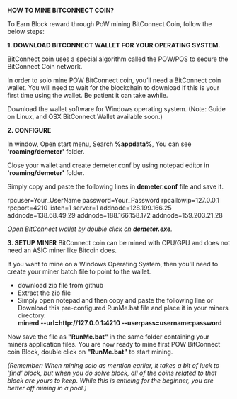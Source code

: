 <b>HOW TO MINE BITCONNECT COIN?</b>

To Earn Block reward through PoW mining BitConnect Coin, follow the below steps:

<b>1. DOWNLOAD BITCONNECT WALLET FOR YOUR OPERATING SYSTEM.</b>

BitConnect coin uses a special algorithm called the POW/POS to secure the BitConnect Coin network.

In order to solo mine POW BitConnect coin, you’ll need a BitConnect coin wallet. You will need to wait for the blockchain to download if this is your first time using the wallet. Be patient it can take awhile.

Download the wallet software for Windows operating system. (Note: Guide on Linux, and OSX BitConnect Wallet available soon.)

<b>2. CONFIGURE</b>

In window, Open start menu, Search<b> %appdata%</b>, You can see <b>'roaming/demeter'</b> folder.

Close your wallet and create demeter.conf  by using notepad editor in <b>'roaming/demeter'</b> folder.

Simply copy and paste the following lines in <b>demeter.conf</b> file and save it.

rpcuser=Your_UserName
password=Your_Password
rpcallowip=127.0.0.1
rpcport=4210
listen=1
server=1
addnode=128.199.166.25
addnode=138.68.49.29
addnode=188.166.158.172
addnode=159.203.21.28

<i>Open BitConnect wallet by double click on <b>demeter.exe</b>.</i>

<b>3. SETUP MINER</b>
BitConnect coin can be mined with CPU/GPU and does not need an ASIC miner like Bitcoin does.

If you want to mine on a Windows Operating System, then you'll need to create your miner batch file to point to the wallet.

<ul>
<li>download zip file from github</li>
<li>Extract the zip file</li>
<li>Simply open notepad and then copy and paste the following line or Download this pre-configured RunMe.bat file and place it in your miners directory.
<br/>
<b>minerd --url=http://127.0.0.1:4210 --userpass=username:password</b>
</li>
</ul>

Now save the file as <b>"RunMe.bat"</b> in the same folder containing your miners application files. You are now ready to mine first POW BitConnect coin Block, double click on <b>"RunMe.bat"</b> to start mining.

<i>(Remember: When mining solo as mention earlier, it takes a bit of luck to 'find' block, but when you do solve block, all of the coins related to that block are yours to keep. While this is enticing for the beginner, you are better off mining in a pool.)</i>








